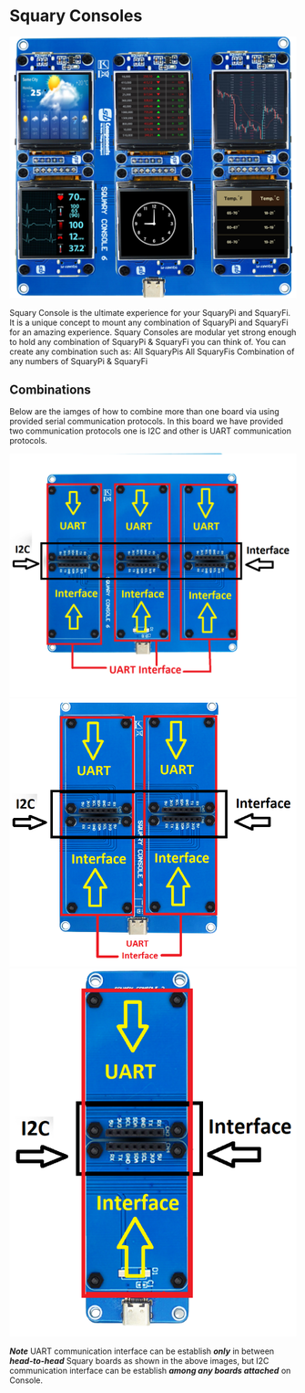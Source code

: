 # Squary Consoles

<img src ="https://github.com/sbcshop/Squary_Consoles/blob/main/images/6%20console.png" />

Squary Console is the ultimate experience for your SquaryPi and SquaryFi. It is a unique concept to mount any combination of SquaryPi and SquaryFi for an amazing experience. Squary Consoles are modular yet strong enough to hold any combination of SquaryPi & SquaryFi you can think of. You can create any combination such as:
All SquaryPis
All SquaryFis
Combination of any numbers of SquaryPi & SquaryFi


## Combinations

Below are the iamges of how to combine more than one board via using provided serial communication protocols. In this board we have provided two communication protocols one is I2C and other is UART communication protocols.

<img src ="https://github.com/sbcshop/Squary_Consoles/blob/main/images/Consoles.png" />

<img src ="https://github.com/sbcshop/Squary_Consoles/blob/main/images/Consoles%204.png" />

<img src ="https://github.com/sbcshop/Squary_Consoles/blob/main/images/Consoles%202.png" />


***Note*** UART communication interface can be establish ***only*** in between ***head-to-head*** Squary boards as shown in the above images, but I2C communication interface can be establish ***among any boards attached*** on Console.
